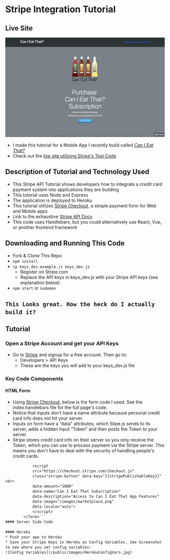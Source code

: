 # Stripe Integration Tutorial

## Live Site

![Live Site Demo Code](https://github.com/BryanLong14/Stripe-Tutorial/blob/master/public/images/Tutorial.gif)

* I made this tutorial for a Mobile App I recently build called [_Can I Eat That?_](https://github.com/BryanLong14/Can-I-Eat-That-Frontend-Capstone-Project)
* Check out the [live site utilizing Stripe's Test Code](https://quiet-coast-55853.herokuapp.com/)

## Description of Tutorial and Technology Used

* This Stripe API Tutorial shows developers how to integrate a credit card payment system into applications they are building
* This tutorial uses Node and Express
* The application is deployed to Heroku
* This tutorial utilizes [Stripe Checkout](https://stripe.com/checkout), a simple payment form for Web and Mobile apps
* Link to the exhaustive [Stripe API Docs](https://stripe.com/docs/api)
* This code uses Handlebars, but you could alternatively use React, Vue, or another frontend framework

## Downloading and Running This Code

* Fork & Clone This Repo
* `npm install`
* `cp keys_dev.example.js keys_dev.js`
  * Register on Stripe.com
  * Replace the API keys in keys_dev.js with your Stripe API keys (see explanation below)
* `npm start` or `nodemon`

## `This Looks great. How the heck do I actually build it?`

## Tutorial

### Open a Stripe Account and get your API Keys

* Go to [Stripe](https://stripe.com/) and signup for a free account. Then go to:
  * Developers > API Keys
  * These are the keys you will add to your keys_dev.js file

### Key Code Components

#### HTML Form

* Using [Stripe Checkout](https://stripe.com/checkout), below is the form code I used. See the index.handlebars file for the full page's code.
* Notice that inputs don’t have a name attribute because personal credit card info does not hit your server.
* Inputs on form have a “data" attributes, which Stipe.js sends to its server, adds a hidden input “Token” and then posts the Token to your server.
* Stripe stores credit card info on their server so you only receive the Token, which you can use to process payment via the Stripe server. This means you don't have to deal with the security of handling people's credit cards.

````<form action="/charge" method="POST">
            <script
            src="https://checkout.stripe.com/checkout.js"
            class="stripe-button" data-key="{{stripePublishableKey}}" <br>
            data-amount="1000"
            data-name="Can I Eat That Subscription"
            data-description="Access to Can I Eat That App Features"
            data-image="/images/marketplace.png"
            data-locale="auto">
            </script>
        </form>```
#### Server Side Code

#### Heroku
* Push your app to Heroku
* Save your Stripe Keys in Heroku as Config Variables. See Screenshot to see where you set config variables:
![Config Variables](/public/images/HerokuConfigVars.jpg)
````
